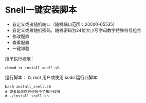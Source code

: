 # Snell一键安装脚本
- 自定义或者随机端口（随机端口范围：20000-65535）
- 自定义或者随机密码，随机密码为24位大小写字母数字特殊符号组合
- 修改配置
- 查看配置
- 一键卸载

授予执行权限：
```
chmod +x install_snell.sh
```
运行脚本：
以 root 用户或使用 sudo 运行此脚本
```
bash install_snell.sh
# 或者如果你已经授予了执行权限
# ./install_snell.sh
```

